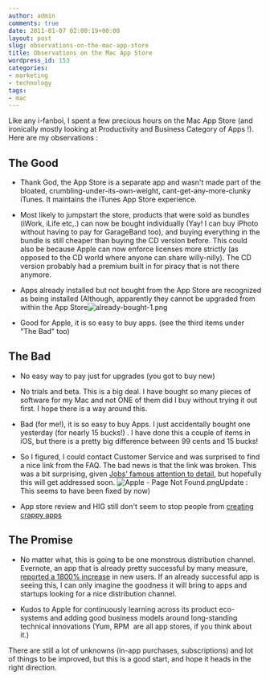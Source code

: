 ```yaml
---
author: admin
comments: true
date: 2011-01-07 02:00:19+00:00
layout: post
slug: observations-on-the-mac-app-store
title: Observations on the Mac App Store
wordpress_id: 153
categories:
- marketing
- technology
tags:
- mac
---
```


Like any i-fanboi, I spent a few precious hours on the Mac App Store (and ironically mostly looking at Productivity and Business Category of Apps !). Here are my observations :


## The Good





	
  * Thank God, the App Store is a separate app and wasn't made part of the bloated, crumbling-under-its-own-weight, cant-get-any-more-clunky iTunes. It maintains the iTunes App Store experience.

	
  * Most likely to jumpstart the store, products that were sold as bundles (iWork, iLife etc,.) can now be bought individually (Yay! I can buy iPhoto without having to pay for GarageBand too), and buying everything in the bundle is still cheaper than buying the CD version before. This could also be because Apple can now enforce licenses more strictly (as opposed to the CD world where anyone can share willy-nilly). The CD version probably had a premium built in for piracy that is not there anymore.

	
  * Apps already installed but not bought from the App Store are recognized as being installed (Although, apparently they cannot be upgraded from within the App Store![already-bought-1.png](http://www.startupproductmanager.com/wp-content/uploads/2011/01/already-bought-1.png)

	
  * Good for Apple, it is so easy to buy apps. (see the third items under "The Bad" too)




## The Bad





	
  * No easy way to pay just for upgrades (you got to buy new)

	
  * No trials and beta. This is a big deal. I have bought so many pieces of software for my Mac and not ONE of them did I buy without trying it out first. I hope there is a way around this.

	
  * Bad (for me!), it is so easy to buy Apps. I just accidentally bought one yesterday (for nearly 15 bucks!) . I have done this a couple of items in iOS, but there is a pretty big difference between 99 cents and 15 bucks!

	
  * So I figured, I could contact Customer Service and was surprised to find a nice link from the FAQ. The bad news is that the link was broken. This was a bit surprising, given [Jobs' famous attention to detail](http://www.npr.org/blogs/alltechconsidered/2010/12/30/132477388/undesigned-the-symbiotic-relationship-of-steve-jobs-and-jonathan-ive), but hopefully this will get addressed soon. ![Apple - Page Not Found.png](http://www.startupproductmanager.com/wp-content/uploads/2011/01/Apple-Page-Not-Found.png)Update : This seems to have been fixed by now)

	
  * App store review and HIG still don't seem to stop people from [creating crappy apps](http://readthefuckinghig.tumblr.com/)




## The Promise





	
  * No matter what, this is going to be one monstrous distribution channel. Evernote, an app that is already pretty successful by many measure,[ reported a 1800% increase](https://twitter.com/evernote/status/23116726547775488) in new users. If an already successful app is seeing this, I can only imagine the goodness it will bring to apps and startups looking for a nice distribution channel.

	
  * Kudos to Apple for continuously learning across its product eco-systems and adding good business models around long-standing technical innovations (Yum, RPM  are all app stores, if you think about it.)


There are still a lot of unknowns (in-app purchases, subscriptions) and lot of things to be improved, but this is a good start, and hope it heads in the right direction.
